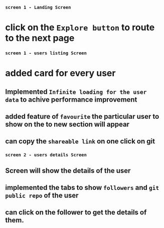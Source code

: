 ### `screen 1 - Landing Screen`

# click on the `Explore button` to route to the next page

### `screen 1 - users listing Screen`

# added card for every user

## Implemented `Infinite loading for the user data` to achive performance improvement

## added feature of `favourite` the particular user to show on the to new section will appear

## can copy the `shareable link` on one click on git

### `screen 2 - users details Screen`

## Screen will show the details of the user

## implemented the tabs to show `followers` and `git public repo` of the user

## can click on the follower to get the details of them.
